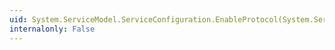 ```yaml
---
uid: System.ServiceModel.ServiceConfiguration.EnableProtocol(System.ServiceModel.Channels.Binding)
internalonly: False
---
```

